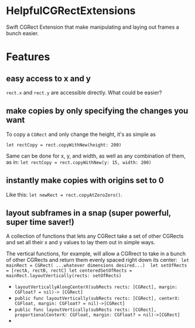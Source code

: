 # HelpfulCGRectExtensions
Swift CGRect Extension that make manipulating and laying out frames a bunch easier.

# Features
## easy access to x and y
`rect.x` and `rect.y` are accessible directly. What could be easier?

## make copies by only specifying the changes you want
To copy a `CGRect` and only change the height, it's as simple as 
```
let rectCopy = rect.copyWithNew(height: 200)
``` 

Same can be done for x, y, and width, as well as any combination of them, as in: `let rectCopy = rect.copyWithNew(y: 15, width: 200)`

## instantly make copies with origins set to 0
Like this: `let newRect = rect.copyAtZeroZero()`.

## layout subframes in a snap (super powerful, super time saver!)
A collection of functions that lets any CGRect take a set of other CGRects and set all their x and y values to lay them out in simple ways.

The vertical functions, for example, will allow a CGRrect to take in a bunch of other CGRects and return them evenly spaced right down its center:
` let mainRect = CGRect( ...whatever dimensions desired...) 
let setOfRects = [rectA, rectB, rectC]
let centeredSetOfRects = mainRect.layoutVertically(rects: setOfRects)`
 - `layoutVerticallyAlongCenterX(subRects rects: [CGRect], margin: CGFloat? = nil)-> [CGRect]`
 - `public func layoutVertically(subRects rects: [CGRect], centerX: CGFloat, margin: CGFloat? = nil)->[CGRect]`
 - `public func layoutVertically(subRects rects: [CGRect], proportionalCenterX: CGFloat, margin: CGFloat? = nil)->[CGRect]`
 - 
